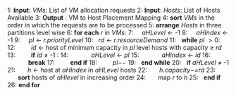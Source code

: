 1: **Input**: *VMs*: List of VM allocation requests
2: **Input**: *Hosts*: List of Hosts Available
3: **Output** : VM to Host Placement Mapping
4: **sort** *VMs* in the order in which the requests are to be processed
5: **arrange** *Hosts* in three partitions level wise
6: **for each** *r* in *VMs*:
7: $~~~~$*aHLevel* $\leftarrow$ -1
8:   $~~~~$*aHIndex* $\leftarrow$ -1
9:   $~~~~$*pl* $\leftarrow$ *r.priorityLevel*
10:  $~~$*rd* $\leftarrow$ *r.resourceDemand*
11:  $~~$**while** *pl* $\gt 0$:
12:        $~~~~~~~~$*id* $\leftarrow$ host of minimum capacity in *pl* level hosts with capacity $\ge$ *rd*
13:        $~~~~~~~~$**if** *id* $\neq$ -1 :
14:        $~~~~~~~~~~~~$*aHLevel* $\leftarrow$ *pl*
15:        $~~~~~~~~~~~~$*aHIndex* $\leftarrow$ *id*
16:        $~~~~~~~~~~~~$**break**
17:        $~~~~~~~~$**end if**
18:        $~~~~~~~~$*pl*$--$
19:    $~~$**end while**
20:    $~~$**if** *aHLevel* $\neq$ -1
21:        $~~~~~~$*h* $\leftarrow$ host at *aHIndex* in *aHLevel* hosts
22:        $~~~~~~$*h.capacity*$-=$*rd*
23:        $~~~~~~$**sort** hosts of *aHlevel* in increasing order
24:        $~~~~~~$map *r* to *h*
25:    $~~$**end if**   
26: **end for**

